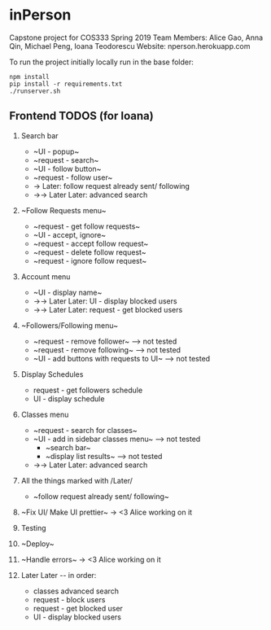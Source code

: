 # inPerson
Capstone project for COS333 Spring 2019
Team Members: Alice Gao, Anna Qin, Michael Peng, Ioana Teodorescu
Website: nperson.herokuapp.com

To run the project initially locally run in the base folder:

    npm install
    pip install -r requirements.txt
    ./runserver.sh

## Frontend TODOS (for Ioana)
1. Search bar
    * ~UI - popup~
    * ~request - search~
    * ~UI - follow button~
    * ~request - follow user~
    * -> Later: follow request already sent/ following
    * ->-> Later Later: advanced search

2. ~Follow Requests menu~
    * ~request - get follow requests~
    * ~UI - accept, ignore~
    * ~request - accept follow request~
    * ~request - delete follow request~ 
    * ~request - ignore follow request~

3. Account menu
    * ~UI - display name~
    * ->-> Later Later: UI - display blocked users
    * ->-> Later Later: request - get blocked users

4. ~Followers/Following menu~
    * ~request - remove follower~              --> not tested
    * ~request - remove following~             --> not tested
    * ~UI - add buttons with requests to UI~   --> not tested

5. Display Schedules
    * request - get followers schedule
    * UI - display schedule

6. Classes menu
    * ~request - search for classes~
    * ~UI - add in sidebar classes menu~        --> not tested
        * ~search bar~
        * ~display list results~                --> not tested
    * ->-> Later Later: advanced search

7. All the things marked with /Later/
    * ~follow request already sent/ following~

8. ~Fix UI/ Make UI prettier~   -> <3 Alice working on it

9. Testing

10. ~Deploy~

11. ~Handle errors~             -> <3 Alice working on it

12. Later Later -- in order: 
    * classes advanced search
    * request - block users
    * request - get blocked user
    * UI - display blocked users



